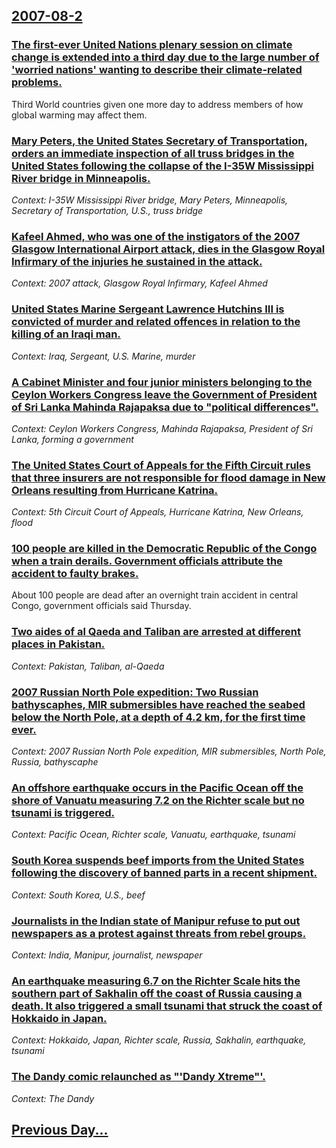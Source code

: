 ## [2007-08-2](/news/2007/08/2/index.md)

### [ The first-ever United Nations plenary session on climate change is extended into a third day due to the large number of 'worried nations' wanting to describe their climate-related problems. ](/news/2007/08/2/the-first-ever-united-nations-plenary-session-on-climate-change-is-extended-into-a-third-day-due-to-the-large-number-of-worried-nations-w.md)
Third World countries given one more day to address members of how global warming may affect them.

### [ Mary Peters, the United States Secretary of Transportation, orders an immediate inspection of all truss bridges in the United States following the collapse of the I-35W Mississippi River bridge in Minneapolis. ](/news/2007/08/2/mary-peters-the-united-states-secretary-of-transportation-orders-an-immediate-inspection-of-all-truss-bridges-in-the-united-states-follow.md)
_Context: I-35W Mississippi River bridge, Mary Peters, Minneapolis, Secretary of Transportation, U.S., truss bridge_

### [ Kafeel Ahmed, who was one of the instigators of the 2007 Glasgow International Airport attack, dies in the Glasgow Royal Infirmary of the injuries he sustained in the attack. ](/news/2007/08/2/kafeel-ahmed-who-was-one-of-the-instigators-of-the-2007-glasgow-international-airport-attack-dies-in-the-glasgow-royal-infirmary-of-the-i.md)
_Context: 2007 attack, Glasgow Royal Infirmary, Kafeel Ahmed_

### [ United States Marine Sergeant Lawrence Hutchins III is convicted of murder and related offences in relation to the killing of an Iraqi man. ](/news/2007/08/2/united-states-marine-sergeant-lawrence-hutchins-iii-is-convicted-of-murder-and-related-offences-in-relation-to-the-killing-of-an-iraqi-man.md)
_Context: Iraq, Sergeant, U.S. Marine, murder_

### [ A Cabinet Minister and four junior ministers belonging to the Ceylon Workers Congress leave the Government of President of Sri Lanka Mahinda Rajapaksa due to "political differences". ](/news/2007/08/2/a-cabinet-minister-and-four-junior-ministers-belonging-to-the-ceylon-workers-congress-leave-the-government-of-president-of-sri-lanka-mahind.md)
_Context: Ceylon Workers Congress, Mahinda Rajapaksa, President of Sri Lanka, forming a government_

### [ The United States Court of Appeals for the Fifth Circuit rules that three insurers are not responsible for flood damage in New Orleans resulting from Hurricane Katrina. ](/news/2007/08/2/the-united-states-court-of-appeals-for-the-fifth-circuit-rules-that-three-insurers-are-not-responsible-for-flood-damage-in-new-orleans-resu.md)
_Context: 5th Circuit Court of Appeals, Hurricane Katrina, New Orleans, flood_

### [ 100 people are killed in the Democratic Republic of the Congo when a train derails. Government officials attribute the accident to faulty brakes. ](/news/2007/08/2/100-people-are-killed-in-the-democratic-republic-of-the-congo-when-a-train-derails-government-officials-attribute-the-accident-to-faulty-b.md)
About 100 people are dead after an overnight train accident in central Congo, government officials said Thursday. 

### [ Two aides of al Qaeda and Taliban are arrested at different places in Pakistan. ](/news/2007/08/2/two-aides-of-al-qaeda-and-taliban-are-arrested-at-different-places-in-pakistan.md)
_Context: Pakistan, Taliban, al-Qaeda_

### [ 2007 Russian North Pole expedition: Two Russian bathyscaphes, MIR submersibles have reached the seabed below the North Pole, at a depth of 4.2 km, for the first time ever. ](/news/2007/08/2/2007-russian-north-pole-expedition-two-russian-bathyscaphes-mir-submersibles-have-reached-the-seabed-below-the-north-pole-at-a-depth-of.md)
_Context: 2007 Russian North Pole expedition, MIR submersibles, North Pole, Russia, bathyscaphe_

### [ An offshore earthquake occurs in the Pacific Ocean off the shore of Vanuatu measuring 7.2 on the Richter scale but no tsunami is triggered. ](/news/2007/08/2/an-offshore-earthquake-occurs-in-the-pacific-ocean-off-the-shore-of-vanuatu-measuring-7-2-on-the-richter-scale-but-no-tsunami-is-triggered.md)
_Context: Pacific Ocean, Richter scale, Vanuatu, earthquake, tsunami_

### [ South Korea suspends beef imports from the United States following the discovery of banned parts in a recent shipment. ](/news/2007/08/2/south-korea-suspends-beef-imports-from-the-united-states-following-the-discovery-of-banned-parts-in-a-recent-shipment.md)
_Context: South Korea, U.S., beef_

### [ Journalists in the Indian state of Manipur refuse to put out newspapers as a protest against threats from rebel groups. ](/news/2007/08/2/journalists-in-the-indian-state-of-manipur-refuse-to-put-out-newspapers-as-a-protest-against-threats-from-rebel-groups.md)
_Context: India, Manipur, journalist, newspaper_

### [ An earthquake measuring 6.7 on the Richter Scale hits the southern part of Sakhalin off the coast of Russia causing a death. It also triggered a small tsunami that struck the coast of Hokkaido in Japan. ](/news/2007/08/2/an-earthquake-measuring-6-7-on-the-richter-scale-hits-the-southern-part-of-sakhalin-off-the-coast-of-russia-causing-a-death-it-also-trigge.md)
_Context: Hokkaido, Japan, Richter scale, Russia, Sakhalin, earthquake, tsunami_

### [ The Dandy comic relaunched as "'Dandy Xtreme"'.](/news/2007/08/2/the-dandy-comic-relaunched-as-dandy-xtreme.md)
_Context: The Dandy_

## [Previous Day...](/news/2007/08/1/index.md)

